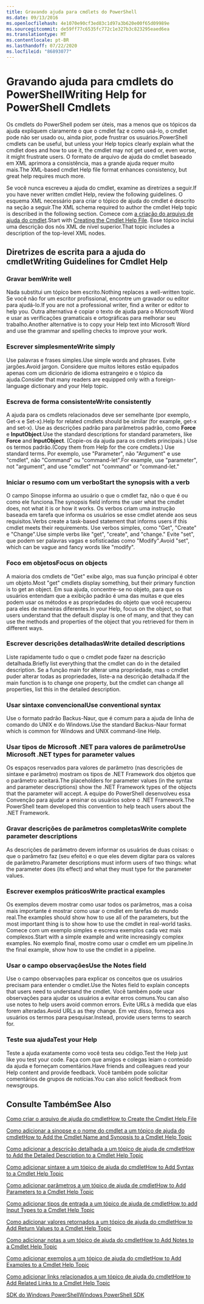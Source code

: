 ```yaml
---
title: Gravando ajuda para cmdlets do PowerShell
ms.date: 09/13/2016
ms.openlocfilehash: 4e1070e90cf3ed83c1d97a3b620e00f65d09989e
ms.sourcegitcommit: de59ff77c6535fc772c1e327b3c823295eaed6ea
ms.translationtype: MT
ms.contentlocale: pt-BR
ms.lasthandoff: 07/22/2020
ms.locfileid: "86893077"
---
```

# <a name="writing-help-for-powershell-cmdlets"></a><span data-ttu-id="abb0b-102">Gravando ajuda para cmdlets do PowerShell</span><span class="sxs-lookup"><span data-stu-id="abb0b-102">Writing Help for PowerShell Cmdlets</span></span>

<span data-ttu-id="abb0b-103">Os cmdlets do PowerShell podem ser úteis, mas a menos que os tópicos da ajuda expliquem claramente o que o cmdlet faz e como usá-lo, o cmdlet pode não ser usado ou, ainda pior, pode frustrar os usuários.</span><span class="sxs-lookup"><span data-stu-id="abb0b-103">PowerShell cmdlets can be useful, but unless your Help topics clearly explain what the cmdlet does and how to use it, the cmdlet may not get used or, even worse, it might frustrate users.</span></span> <span data-ttu-id="abb0b-104">O formato de arquivo de ajuda do cmdlet baseado em XML aprimora a consistência, mas a grande ajuda requer muito mais.</span><span class="sxs-lookup"><span data-stu-id="abb0b-104">The XML-based cmdlet Help file format enhances consistency, but great help requires much more.</span></span>

<span data-ttu-id="abb0b-105">Se você nunca escreveu a ajuda do cmdlet, examine as diretrizes a seguir.</span><span class="sxs-lookup"><span data-stu-id="abb0b-105">If you have never written cmdlet Help, review the following guidelines.</span></span> <span data-ttu-id="abb0b-106">O esquema XML necessário para criar o tópico de ajuda do cmdlet é descrito na seção a seguir.</span><span class="sxs-lookup"><span data-stu-id="abb0b-106">The XML schema required to author the cmdlet Help topic is described in the following section.</span></span> <span data-ttu-id="abb0b-107">Comece com [a criação do arquivo de ajuda do cmdlet](./how-to-create-the-cmdlet-help-file.md).</span><span class="sxs-lookup"><span data-stu-id="abb0b-107">Start with [Creating the Cmdlet Help File](./how-to-create-the-cmdlet-help-file.md).</span></span> <span data-ttu-id="abb0b-108">Esse tópico inclui uma descrição dos nós XML de nível superior.</span><span class="sxs-lookup"><span data-stu-id="abb0b-108">That topic includes a description of the top-level XML nodes.</span></span>

## <a name="writing-guidelines-for-cmdlet-help"></a><span data-ttu-id="abb0b-109">Diretrizes de escrita para a ajuda do cmdlet</span><span class="sxs-lookup"><span data-stu-id="abb0b-109">Writing Guidelines for Cmdlet Help</span></span>

### <a name="write-well"></a><span data-ttu-id="abb0b-110">Gravar bem</span><span class="sxs-lookup"><span data-stu-id="abb0b-110">Write well</span></span>

<span data-ttu-id="abb0b-111">Nada substitui um tópico bem escrito.</span><span class="sxs-lookup"><span data-stu-id="abb0b-111">Nothing replaces a well-written topic.</span></span> <span data-ttu-id="abb0b-112">Se você não for um escritor profissional, encontre um gravador ou editor para ajudá-lo.</span><span class="sxs-lookup"><span data-stu-id="abb0b-112">If you are not a professional writer, find a writer or editor to help you.</span></span> <span data-ttu-id="abb0b-113">Outra alternativa é copiar o texto de ajuda para o Microsoft Word e usar as verificações gramaticais e ortográficas para melhorar seu trabalho.</span><span class="sxs-lookup"><span data-stu-id="abb0b-113">Another alternative is to copy your Help text into Microsoft Word and use the grammar and spelling checks to improve your work.</span></span>

### <a name="write-simply"></a><span data-ttu-id="abb0b-114">Escrever simplesmente</span><span class="sxs-lookup"><span data-stu-id="abb0b-114">Write simply</span></span>

<span data-ttu-id="abb0b-115">Use palavras e frases simples.</span><span class="sxs-lookup"><span data-stu-id="abb0b-115">Use simple words and phrases.</span></span> <span data-ttu-id="abb0b-116">Evite jargões.</span><span class="sxs-lookup"><span data-stu-id="abb0b-116">Avoid jargon.</span></span> <span data-ttu-id="abb0b-117">Considere que muitos leitores estão equipados apenas com um dicionário de idioma estrangeiro e o tópico da ajuda.</span><span class="sxs-lookup"><span data-stu-id="abb0b-117">Consider that many readers are equipped only with a foreign-language dictionary and your Help topic.</span></span>

### <a name="write-consistently"></a><span data-ttu-id="abb0b-118">Escreva de forma consistente</span><span class="sxs-lookup"><span data-stu-id="abb0b-118">Write consistently</span></span>

<span data-ttu-id="abb0b-119">A ajuda para os cmdlets relacionados deve ser semelhante (por exemplo, Get-x e Set-x).</span><span class="sxs-lookup"><span data-stu-id="abb0b-119">Help for related cmdlets should be similar (for example, get-x and set-x).</span></span> <span data-ttu-id="abb0b-120">Use as descrições padrão para parâmetros padrão, como **Force** e **InputObject**.</span><span class="sxs-lookup"><span data-stu-id="abb0b-120">Use the standard descriptions for standard parameters, like **Force** and **InputObject**.</span></span> <span data-ttu-id="abb0b-121">(Copie-os da ajuda para os cmdlets principais.) Use os termos padrão.</span><span class="sxs-lookup"><span data-stu-id="abb0b-121">(Copy them from Help for the core cmdlets.) Use standard terms.</span></span> <span data-ttu-id="abb0b-122">Por exemplo, use "Parameter", não "Argument" e use "cmdlet", não "Command" ou "command-let".</span><span class="sxs-lookup"><span data-stu-id="abb0b-122">For example, use "parameter", not "argument", and use "cmdlet" not "command" or "command-let."</span></span>

### <a name="start-the-synopsis-with-a-verb"></a><span data-ttu-id="abb0b-123">Iniciar o resumo com um verbo</span><span class="sxs-lookup"><span data-stu-id="abb0b-123">Start the synopsis with a verb</span></span>

<span data-ttu-id="abb0b-124">O campo Sinopse informa ao usuário o que o cmdlet faz, não o que é ou como ele funciona.</span><span class="sxs-lookup"><span data-stu-id="abb0b-124">The synopsis field informs the user what the cmdlet does, not what it is or how it works.</span></span> <span data-ttu-id="abb0b-125">Os verbos criam uma instrução baseada em tarefa que informa os usuários se esse cmdlet atende aos seus requisitos.</span><span class="sxs-lookup"><span data-stu-id="abb0b-125">Verbs create a task-based statement that informs users if this cmdlet meets their requirements.</span></span> <span data-ttu-id="abb0b-126">Use verbos simples, como "Get", "Create" e "Change".</span><span class="sxs-lookup"><span data-stu-id="abb0b-126">Use simple verbs like "get", "create", and "change."</span></span> <span data-ttu-id="abb0b-127">Evite "set", que podem ser palavras vagas e sofisticadas como "Modify".</span><span class="sxs-lookup"><span data-stu-id="abb0b-127">Avoid "set", which can be vague and fancy words like "modify".</span></span>

### <a name="focus-on-objects"></a><span data-ttu-id="abb0b-128">Foco em objetos</span><span class="sxs-lookup"><span data-stu-id="abb0b-128">Focus on objects</span></span>

<span data-ttu-id="abb0b-129">A maioria dos cmdlets de "Get" exibe algo, mas sua função principal é obter um objeto.</span><span class="sxs-lookup"><span data-stu-id="abb0b-129">Most "get" cmdlets display something, but their primary function is to get an object.</span></span> <span data-ttu-id="abb0b-130">Em sua ajuda, concentre-se no objeto, para que os usuários entendam que a exibição padrão é uma das muitas e que eles podem usar os métodos e as propriedades do objeto que você recuperou para eles de maneiras diferentes.</span><span class="sxs-lookup"><span data-stu-id="abb0b-130">In your Help, focus on the object, so that users understand that the default display is one of many, and that they can use the methods and properties of the object that you retrieved for them in different ways.</span></span>

### <a name="write-detailed-descriptions"></a><span data-ttu-id="abb0b-131">Escrever descrições detalhadas</span><span class="sxs-lookup"><span data-stu-id="abb0b-131">Write detailed descriptions</span></span>

<span data-ttu-id="abb0b-132">Liste rapidamente tudo o que o cmdlet pode fazer na descrição detalhada.</span><span class="sxs-lookup"><span data-stu-id="abb0b-132">Briefly list everything that the cmdlet can do in the detailed description.</span></span> <span data-ttu-id="abb0b-133">Se a função main for alterar uma propriedade, mas o cmdlet puder alterar todas as propriedades, liste-a na descrição detalhada.</span><span class="sxs-lookup"><span data-stu-id="abb0b-133">If the main function is to change one property, but the cmdlet can change all properties, list this in the detailed description.</span></span>

### <a name="use-conventional-syntax"></a><span data-ttu-id="abb0b-134">Usar sintaxe convencional</span><span class="sxs-lookup"><span data-stu-id="abb0b-134">Use conventional syntax</span></span>

<span data-ttu-id="abb0b-135">Use o formato padrão Backus-Naur, que é comum para a ajuda de linha de comando do UNIX e do Windows.</span><span class="sxs-lookup"><span data-stu-id="abb0b-135">Use the standard Backus-Naur format which is common for Windows and UNIX command-line Help.</span></span>

### <a name="use-microsoft-net-types-for-parameter-values"></a><span data-ttu-id="abb0b-136">Usar tipos de Microsoft .NET para valores de parâmetro</span><span class="sxs-lookup"><span data-stu-id="abb0b-136">Use Microsoft .NET types for parameter values</span></span>

<span data-ttu-id="abb0b-137">Os espaços reservados para valores de parâmetro (nas descrições de sintaxe e parâmetro) mostram os tipos de .NET Framework dos objetos que o parâmetro aceitará.</span><span class="sxs-lookup"><span data-stu-id="abb0b-137">The placeholders for parameter values (in the syntax and parameter descriptions) show the .NET Framework types of the objects that the parameter will accept.</span></span> <span data-ttu-id="abb0b-138">A equipe do PowerShell desenvolveu essa Convenção para ajudar a ensinar os usuários sobre o .NET Framework.</span><span class="sxs-lookup"><span data-stu-id="abb0b-138">The PowerShell team developed this convention to help teach users about the .NET Framework.</span></span>

### <a name="write-complete-parameter-descriptions"></a><span data-ttu-id="abb0b-139">Gravar descrições de parâmetros completas</span><span class="sxs-lookup"><span data-stu-id="abb0b-139">Write complete parameter descriptions</span></span>

<span data-ttu-id="abb0b-140">As descrições de parâmetro devem informar os usuários de duas coisas: o que o parâmetro faz (seu efeito) e o que eles devem digitar para os valores de parâmetro.</span><span class="sxs-lookup"><span data-stu-id="abb0b-140">Parameter descriptions must inform users of two things: what the parameter does (its effect) and what they must type for the parameter values.</span></span>

### <a name="write-practical-examples"></a><span data-ttu-id="abb0b-141">Escrever exemplos práticos</span><span class="sxs-lookup"><span data-stu-id="abb0b-141">Write practical examples</span></span>

<span data-ttu-id="abb0b-142">Os exemplos devem mostrar como usar todos os parâmetros, mas a coisa mais importante é mostrar como usar o cmdlet em tarefas do mundo real.</span><span class="sxs-lookup"><span data-stu-id="abb0b-142">The examples should show how to use all of the parameters, but the most important thing is to show how to use the cmdlet in real-world tasks.</span></span> <span data-ttu-id="abb0b-143">Comece com um exemplo simples e escreva exemplos cada vez mais complexos.</span><span class="sxs-lookup"><span data-stu-id="abb0b-143">Start with a simple example and write increasingly complex examples.</span></span> <span data-ttu-id="abb0b-144">No exemplo final, mostre como usar o cmdlet em um pipeline.</span><span class="sxs-lookup"><span data-stu-id="abb0b-144">In the final example, show how to use the cmdlet in a pipeline.</span></span>

### <a name="use-the-notes-field"></a><span data-ttu-id="abb0b-145">Usar o campo observações</span><span class="sxs-lookup"><span data-stu-id="abb0b-145">Use the Notes field</span></span>

<span data-ttu-id="abb0b-146">Use o campo observações para explicar os conceitos que os usuários precisam para entender o cmdlet.</span><span class="sxs-lookup"><span data-stu-id="abb0b-146">Use the Notes field to explain concepts that users need to understand the cmdlet.</span></span> <span data-ttu-id="abb0b-147">Você também pode usar observações para ajudar os usuários a evitar erros comuns.</span><span class="sxs-lookup"><span data-stu-id="abb0b-147">You can also use notes to help users avoid common errors.</span></span> <span data-ttu-id="abb0b-148">Evite URLs à medida que elas forem alteradas.</span><span class="sxs-lookup"><span data-stu-id="abb0b-148">Avoid URLs as they change.</span></span> <span data-ttu-id="abb0b-149">Em vez disso, forneça aos usuários os termos para pesquisar.</span><span class="sxs-lookup"><span data-stu-id="abb0b-149">Instead, provide users terms to search for.</span></span>

### <a name="test-your-help"></a><span data-ttu-id="abb0b-150">Teste sua ajuda</span><span class="sxs-lookup"><span data-stu-id="abb0b-150">Test your Help</span></span>

<span data-ttu-id="abb0b-151">Teste a ajuda exatamente como você testa seu código.</span><span class="sxs-lookup"><span data-stu-id="abb0b-151">Test the Help just like you test your code.</span></span> <span data-ttu-id="abb0b-152">Faça com que amigos e colegas leiam o conteúdo da ajuda e forneçam comentários.</span><span class="sxs-lookup"><span data-stu-id="abb0b-152">Have friends and colleagues read your Help content and provide feedback.</span></span> <span data-ttu-id="abb0b-153">Você também pode solicitar comentários de grupos de notícias.</span><span class="sxs-lookup"><span data-stu-id="abb0b-153">You can also solicit feedback from newsgroups.</span></span>

## <a name="see-also"></a><span data-ttu-id="abb0b-154">Consulte Também</span><span class="sxs-lookup"><span data-stu-id="abb0b-154">See Also</span></span>

 [<span data-ttu-id="abb0b-155">Como criar o arquivo de ajuda do cmdlet</span><span class="sxs-lookup"><span data-stu-id="abb0b-155">How to Create the Cmdlet Help File</span></span>](./how-to-create-the-cmdlet-help-file.md)

 [<span data-ttu-id="abb0b-156">Como adicionar a sinopse e o nome do cmdlet a um tópico de ajuda do cmdlet</span><span class="sxs-lookup"><span data-stu-id="abb0b-156">How to Add the Cmdlet Name and Synopsis to a Cmdlet Help Topic</span></span>](./how-to-add-the-cmdlet-name-and-synopsis-to-a-cmdlet-help-topic.md)

 [<span data-ttu-id="abb0b-157">Como adicionar a descrição detalhada a um tópico de ajuda de cmdlet</span><span class="sxs-lookup"><span data-stu-id="abb0b-157">How to Add the Detailed Description to a Cmdlet Help Topic</span></span>](./how-to-add-a-cmdlet-description.md)

 [<span data-ttu-id="abb0b-158">Como adicionar sintaxe a um tópico de ajuda do cmdlet</span><span class="sxs-lookup"><span data-stu-id="abb0b-158">How to Add Syntax to a Cmdlet Help Topic</span></span>](./how-to-add-syntax-to-a-cmdlet-help-topic.md)

 [<span data-ttu-id="abb0b-159">Como adicionar parâmetros a um tópico de ajuda de cmdlet</span><span class="sxs-lookup"><span data-stu-id="abb0b-159">How to Add Parameters to a Cmdlet Help Topic</span></span>](./how-to-add-parameter-information.md)

 [<span data-ttu-id="abb0b-160">Como adicionar tipos de entrada a um tópico de ajuda de cmdlet</span><span class="sxs-lookup"><span data-stu-id="abb0b-160">How to add Input Types to a Cmdlet Help Topic</span></span>](./how-to-add-input-types-to-a-cmdlet-help-topic.md)

 [<span data-ttu-id="abb0b-161">Como adicionar valores retornados a um tópico de ajuda do cmdlet</span><span class="sxs-lookup"><span data-stu-id="abb0b-161">How to Add Return Values to a Cmdlet Help Topic</span></span>](./how-to-add-return-values-to-a-cmdlet-help-topic.md)

 [<span data-ttu-id="abb0b-162">Como adicionar notas a um tópico de ajuda do cmdlet</span><span class="sxs-lookup"><span data-stu-id="abb0b-162">How to Add Notes to a Cmdlet Help Topic</span></span>](./how-to-add-notes-to-a-cmdlet-help-topic.md)

 [<span data-ttu-id="abb0b-163">Como adicionar exemplos a um tópico de ajuda do cmdlet</span><span class="sxs-lookup"><span data-stu-id="abb0b-163">How to Add Examples to a Cmdlet Help Topic</span></span>](./how-to-add-examples-to-a-cmdlet-help-topic.md)

 [<span data-ttu-id="abb0b-164">Como adicionar links relacionados a um tópico de ajuda do cmdlet</span><span class="sxs-lookup"><span data-stu-id="abb0b-164">How to Add Related Links to a Cmdlet Help Topic</span></span>](./how-to-add-related-links-to-a-cmdlet-help-topic.md)

 [<span data-ttu-id="abb0b-165">SDK do Windows PowerShell</span><span class="sxs-lookup"><span data-stu-id="abb0b-165">Windows PowerShell SDK</span></span>](../windows-powershell-reference.md)
